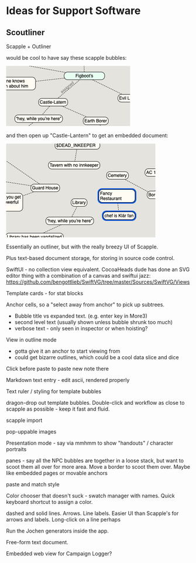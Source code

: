 # Ideas for Support Software


## Scoutliner

Scapple + Outliner


would be cool to have say these scapple bubbles:

![](assets/scapple-top.png)

and then open up "Castle-Lantern" to get an embedded document:

![](assets/castle-lantern.png)

Essentially an outliner, but with the really breezy UI of Scapple.

Plus text-based document storage, for storing in source code control.

SwiftUI - no collection view equivalent.  CocoaHeads dude has done
an SVG editor thing with a combination of a canvas and swiftui jazz:
https://github.com/bengottlieb/SwiftVG/tree/master/Sources/SwiftVG/Views

Template cards - for stat blocks

Anchor cells, so a "select away from anchor" to pick up subtrees.

- Bubble title vs expanded text. (e.g. enter key in More3)
- second level text (usually shown unless bubble shrunk too much)
- verbose text - only seen in inspector or when hoisting?

View in outline mode
  - gotta give it an anchor to start viewing from
  - could get bizarre outlines, which could be a cool data slice and dice

Click before paste to paste new note there

Markdown text entry - edit ascii, rendered properly

Text ruler / styling for template bubbles

dragon-drop out template bubbles. Double-click and workflow as close to scapple
as possible - keep it fast and fluid.

scapple import

pop-uppable images

Presentation mode - say via mmhmm to show "handouts" / character portraits

panes - say all the NPC bubbles are together in a loose stack, but want to
scoot them all over for more area.  Move a border to scoot them over.  Maybe
like embedded pages or movable anchors

paste and match style

Color chooser that doesn't suck - swatch manager with names. Quick keyboard
shortcut to assign a color.

dashed and solid lines.  Arrows. Line labels.  Easier UI than Scapple's for
arrows and labels.  Long-click on a line perhaps

Run the Jochen generators inside the app.

Free-form text document.

Embedded web view for Campaign Logger?

